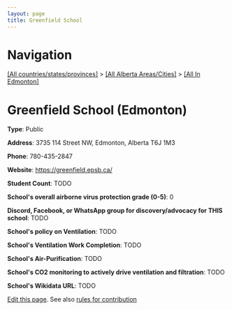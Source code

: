 ```yaml
---
layout: page
title: Greenfield School
---
```

# Navigation

[[All countries/states/provinces]](../../..) > [[All Alberta Areas/Cities]](../..) > [[All In Edmonton]](..)

# Greenfield School (Edmonton)

**Type**: Public

**Address**: 3735 114 Street NW, Edmonton, Alberta T6J 1M3

**Phone**: 780-435-2847

**Website**: <https://greenfield.epsb.ca/>

**Student Count**: TODO

**School's overall airborne virus protection grade (0-5)**: 0

**Discord, Facebook, or WhatsApp group for discovery/advocacy for THIS school**: TODO

**School's policy on Ventilation**: TODO

**School's Ventilation Work Completion**: TODO

**School's Air-Purification**: TODO

**School's CO2 monitoring to actively drive ventilation and filtration**: TODO

**School's Wikidata URL**: TODO


[Edit this page](https://github.com/ventilate-schools/AB/edit/main/./Edmonton/Greenfield_School.md). See also [rules for contribution](../../../contribution-rules/)